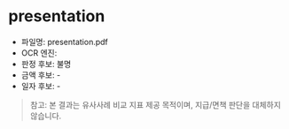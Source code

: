 # presentation

- 파일명: presentation.pdf
- OCR 엔진: 
- 판정 후보: 불명
- 금액 후보: -
- 일자 후보: -

> 참고: 본 결과는 유사사례 비교 지표 제공 목적이며, 지급/면책 판단을 대체하지 않습니다.
